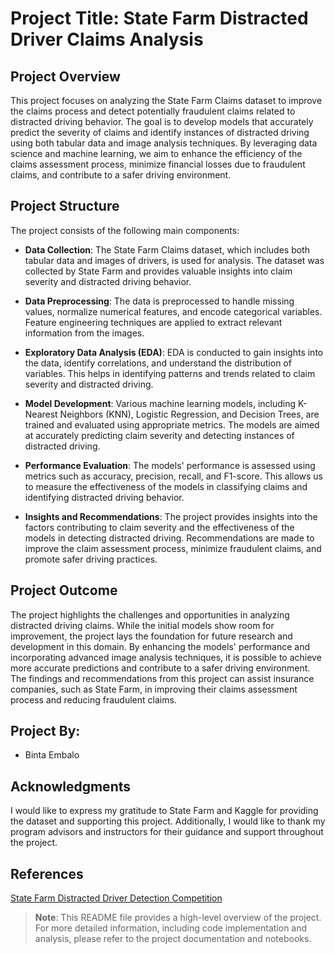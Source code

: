 # Project Title: State Farm Distracted Driver Claims Analysis

## Project Overview
This project focuses on analyzing the State Farm Claims dataset to improve the claims process and detect potentially fraudulent claims related to distracted driving behavior. The goal is to develop models that accurately predict the severity of claims and identify instances of distracted driving using both tabular data and image analysis techniques. By leveraging data science and machine learning, we aim to enhance the efficiency of the claims assessment process, minimize financial losses due to fraudulent claims, and contribute to a safer driving environment.

## Project Structure
The project consists of the following main components:

- **Data Collection**: The State Farm Claims dataset, which includes both tabular data and images of drivers, is used for analysis. The dataset was collected by State Farm and provides valuable insights into claim severity and distracted driving behavior.

- **Data Preprocessing**: The data is preprocessed to handle missing values, normalize numerical features, and encode categorical variables. Feature engineering techniques are applied to extract relevant information from the images.

- **Exploratory Data Analysis (EDA)**: EDA is conducted to gain insights into the data, identify correlations, and understand the distribution of variables. This helps in identifying patterns and trends related to claim severity and distracted driving.

- **Model Development**: Various machine learning models, including K-Nearest Neighbors (KNN), Logistic Regression, and Decision Trees, are trained and evaluated using appropriate metrics. The models are aimed at accurately predicting claim severity and detecting instances of distracted driving.

- **Performance Evaluation**: The models' performance is assessed using metrics such as accuracy, precision, recall, and F1-score. This allows us to measure the effectiveness of the models in classifying claims and identifying distracted driving behavior.

- **Insights and Recommendations**: The project provides insights into the factors contributing to claim severity and the effectiveness of the models in detecting distracted driving. Recommendations are made to improve the claim assessment process, minimize fraudulent claims, and promote safer driving practices.

## Project Outcome
The project highlights the challenges and opportunities in analyzing distracted driving claims. While the initial models show room for improvement, the project lays the foundation for future research and development in this domain. By enhancing the models' performance and incorporating advanced image analysis techniques, it is possible to achieve more accurate predictions and contribute to a safer driving environment. The findings and recommendations from this project can assist insurance companies, such as State Farm, in improving their claims assessment process and reducing fraudulent claims.

## Project By:
- Binta Embalo

## Acknowledgments
I would like to express my gratitude to State Farm and Kaggle for providing the dataset and supporting this project. Additionally, I would like to thank my program advisors and instructors for their guidance and support throughout the project.

## References
[State Farm Distracted Driver Detection Competition](https://www.kaggle.com/c/state-farm-distracted-driver-detection/overview)

> **Note**: This README file provides a high-level overview of the project. For more detailed information, including code implementation and analysis, please refer to the project documentation and notebooks.
